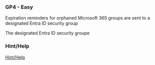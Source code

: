 ### GP4 - Easy

Expiration reminders for orphaned Microsoft 365 groups are sent to a designated Entra ID security group

The designated Entra ID security groupe

### Hint/Help

[Hint/Help]()
